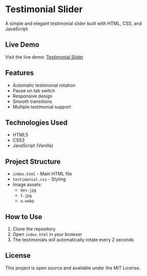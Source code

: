 # Testimonial Slider

A simple and elegant testimonial slider built with HTML, CSS, and JavaScript.

## Live Demo

Visit the live demo: [Testimonial Slider](https://abye12345.github.io/Testimonial-slider/)

## Features

- Automatic testimonial rotation
- Pause on tab switch
- Responsive design
- Smooth transitions
- Multiple testimonial support

## Technologies Used

- HTML5
- CSS3
- JavaScript (Vanilla)

## Project Structure

- `index.html` - Main HTML file
- `testimonial.css` - Styling
- Image assets:
  - `dev.jpg`
  - `t.jpg`
  - `a.webp`

## How to Use

1. Clone the repository
2. Open `index.html` in your browser
3. The testimonials will automatically rotate every 2 seconds

## License

This project is open source and available under the MIT License.
